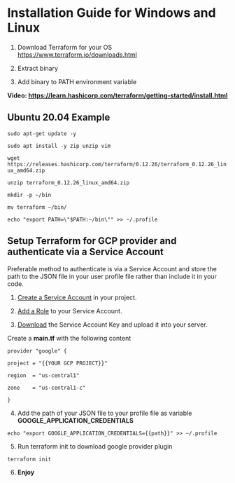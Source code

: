 # Installation Guide for Windows and Linux

1) Download Terraform for your OS
https://www.terraform.io/downloads.html

2) Extract binary

3) Add binary to PATH environment variable

**Video: https://learn.hashicorp.com/terraform/getting-started/install.html**

## Ubuntu 20.04 Example

``sudo apt-get update -y``

``sudo apt install -y zip unzip vim``

``wget https://releases.hashicorp.com/terraform/0.12.26/terraform_0.12.26_linux_amd64.zip``

``unzip terraform_0.12.26_linux_amd64.zip``

``mkdir -p ~/bin``

``mv terraform ~/bin/ ``

``echo "export PATH=\"$PATH:~/bin\"" >> ~/.profile``

## Setup Terraform for GCP provider and authenticate via a Service Account

Preferable method to authenticate is via a Service Account and store the path to the JSON file in your user profile file rather than include it in your code.

1) [Create a Service Account](https://cloud.google.com/iam/docs/creating-managing-service-accounts#creating) in your project.

2) [Add a Role](https://cloud.google.com/iam/docs/granting-roles-to-service-accounts#granting_access_to_a_service_account_for_a_resource) to your Service Account.

3. [Download](https://cloud.google.com/iam/docs/creating-managing-service-account-keys#creating_service_account_keys) the Service Account Key and upload it into your server.

Create a **main.tf** with the following content

``provider "google" {``

``project = "{{YOUR GCP PROJECT}}"``
  
``region  = "us-central1"``
  
``zone    = "us-central1-c"``
  
``}``

4. Add the path of your JSON file to your profile file as variable **GOOGLE_APPLICATION_CREDENTIALS**

``echo "export GOOGLE_APPLICATION_CREDENTIALS={{path}}" >> ~/.profile``

5. Run terraform init to download google provider plugin


``terraform init``

6. **Enjoy**
